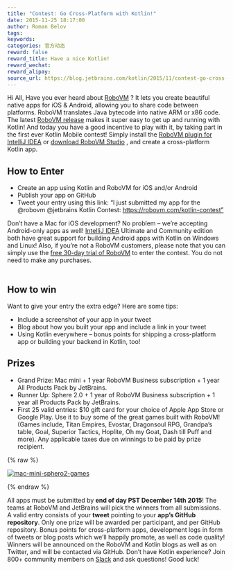 ```yaml
---
title: "Contest: Go Cross-Platform with Kotlin!"
date: 2015-11-25 18:17:00
author: Roman Belov
tags:
keywords:
categories: 官方动态
reward: false
reward_title: Have a nice Kotlin!
reward_wechat:
reward_alipay:
source_url: https://blog.jetbrains.com/kotlin/2015/11/contest-go-cross-platform-with-kotlin/
---
```


Hi All,
Have you ever heard about [RoboVM](https://robovm.com) ? It lets you create beautiful native apps for iOS & Android, allowing you to share code between platforms. RoboVM translates Java bytecode into native ARM or x86 code.<br/>
The latest [RoboVM release](https://robovm.com/robovm-1-11-released-experimental-bitcode-support-ios-9-and-kotlin/) makes it super easy to get up and running with Kotlin! And today you have a good incentive to play with it, by taking part in the first ever Kotlin Mobile contest! Simply install the [RoboVM plugin for IntelliJ IDEA](https://plugins.jetbrains.com/plugin/7588?pr=idea) or [download RoboVM Studio](https://robovm.com/download/) , and create a cross-platform Kotlin app.<span id="more-3149"></span>
## How to Enter


* Create an app using Kotlin and RoboVM for iOS and/or Android
* Publish your app on GitHub
* Tweet your entry using this link:
“I just submitted my app for the @robovm @jetbrains Kotlin Contest: https://robovm.com/kotlin-contest”

Don’t have a Mac for iOS development? No problem – we’re accepting Android-only apps as well! [IntelliJ IDEA](https://www.jetbrains.com/idea/) Ultimate and Community edition both have great support for building Android apps with Kotlin on Windows and Linux! Also, if you’re not a RoboVM customers, please note that you can simply use the [free 30-day trial of RoboVM](https://robovm.com/download/) to enter the contest. You do not need to make any purchases.<br/>
 
## How to win

Want to give your entry the extra edge? Here are some tips:

* Include a screenshot of your app in your tweet
* Blog about how you built your app and include a link in your tweet
* Using Kotlin everywhere – bonus points for shipping a cross-platform app or building your backend in Kotlin, too!

## Prizes


* Grand Prize: Mac mini + 1 year RoboVM Business subscription + 1 year All Products Pack by JetBrains.
* Runner Up: Sphere 2.0 + 1 year of RoboVM Business subscription + 1 year all Products Pack by JetBrains.
* First 25 valid entries: $10 gift card for your choice of Apple App Store or Google Play. Use it to buy some of the great games built with RoboVM! (Games include, Titan Empires, Evostar, Dragonsoul RPG, Grandpa’s table, Goal, Superior Tactics, Hoplite, Oh my Goat, Dash till Puff and more).
Any applicable taxes due on winnings to be paid by prize recipient.


{% raw %}
<p><a href="https://i1.wp.com/blog.jetbrains.com/kotlin/files/2015/11/mac-mini-sphero2-games.png"><img alt="mac-mini-sphero2-games" class="alignnone size-full wp-image-3151" data-recalc-dims="1" src="https://i1.wp.com/blog.jetbrains.com/kotlin/files/2015/11/mac-mini-sphero2-games.png?resize=640%2C420&amp;ssl=1"/></a></p>
{% endraw %}

All apps must be submitted by <strong>end of day PST December 14th 2015</strong>! The teams at RoboVM and JetBrains will pick the winners from all submissions. A valid entry consists of your <strong>tweet</strong> pointing to your <strong>app’s GitHub repository</strong>. Only one prize will be awarded per participant, and per GitHub repository. Bonus points for cross-platform apps, development logs in form of tweets or blog posts which we’ll happily promote, as well as code quality! Winners will be announced on the RoboVM and Kotlin blogs as well as on Twitter, and will be contacted via GitHub.
Don’t have Kotlin experience? Join 800+ community members on [Slack](http://kotlinslackin.herokuapp.com/) and ask questions!
Good luck!
